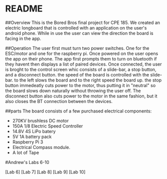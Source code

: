 # README #

##Overview
This is the Bored Bros final project for CPE 185. We created an electric longboard that is controlled with an application on the user's android phone. While in use the user can view the direction the board is facing in the app.

##Operation
The user first must turn two power switches. One for the ESC/motor and one for the raspberry pi. Once powered on the user opens the app on their phone. The app first prompts them to turn on bluetooth if they havent then displays a list of paired devices. Once connected, the user is broght to the control screen whic consists of a slide-bar, a stop button, and a disconnect button. the speed of the board is controlled with the slide-bar. to the left slows the board and to the right speed the board up. the stop button immedeatly cuts power to the motor, thus putting it in "neutral" so the board slows down naturally without throwing the user off.
The disconnect button also cuts power to the motor in the same fashion, but it also closes the BT connection between the devices.

##parts
The board consists of a few purchased electrical components:
- 270KV brushless DC motor
- 150A 1/8 Electric Speed Controller
- 14.8V 4S LiPo batery
- 5V 1A battery pack
- Raspberry Pi 3
- Electrical Compass module.
- A lot of Tape

#Andrew's Labs 6-10

[Lab 6] 
[Lab 7]
[Lab 8]
[Lab 9]
[Lab 10]